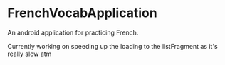 FrenchVocabApplication
======================

An android application for practicing French.

Currently working on speeding up the loading to the listFragment as it's really slow atm
